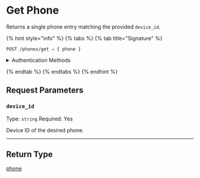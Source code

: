 # Get Phone

Returns a single phone entry matching the provided `device_id`.

{% hint style="info" %}
{% tabs %}
{% tab title="Signature" %}
```
POST /phones/get ⇒ { phone }
```

<details>

<summary>Authentication Methods</summary>

- API key
- Personal access token
  <br>Must also include the `seam-workspace` header in the request.
</details>

{% endtab %}
{% endtabs %}
{% endhint %}


## Request Parameters

### `device_id`

Type: `string`
Required: Yes

Device ID of the desired phone.

---


## Return Type

[phone](./)
